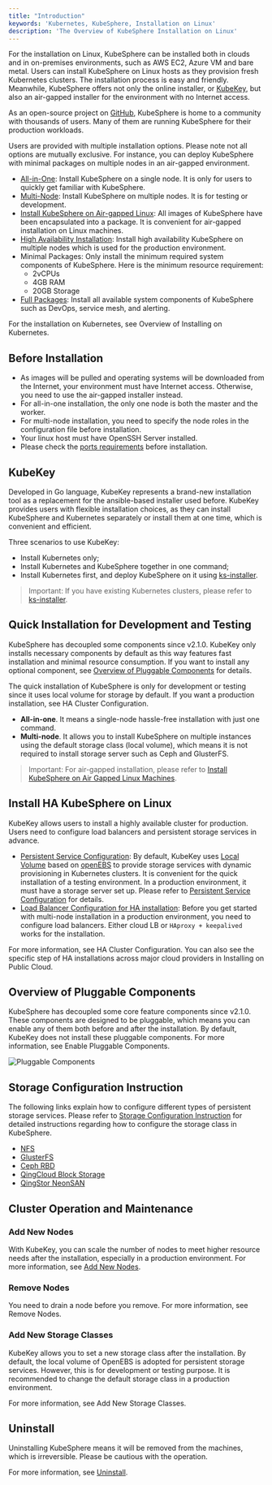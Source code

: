 ```yaml
---
title: "Introduction"
keywords: 'Kubernetes, KubeSphere, Installation on Linux'
description: 'The Overview of KubeSphere Installation on Linux'
---
```


For the installation on Linux, KubeSphere can be installed both in clouds and in on-premises environments, such as AWS EC2, Azure VM and bare metal. Users can install KubeSphere on Linux hosts as they provision fresh Kubernetes clusters. The installation process is easy and friendly. Meanwhile, KubeSphere offers not only the online installer, or [KubeKey](https://github.com/kubesphere/kubekey), but also an air-gapped installer for the environment with no Internet access.

As an open-source project on [GitHub](https://github.com/kubesphere), KubeSphere is home to a community with thousands of users. Many of them are running KubeSphere for their production workloads.

Users are provided with multiple installation options. Please note not all options are mutually exclusive. For instance, you can deploy KubeSphere with minimal packages on multiple nodes in an air-gapped environment.

- [All-in-One](../all-in-one): Install KubeSphere on a single node. It is only for users to quickly get familiar with KubeSphere.
- [Multi-Node](../multi-node): Install KubeSphere on multiple nodes. It is for testing or development.
- [Install KubeSphere on Air-gapped Linux](../install-ks-on-linux-airgapped): All images of KubeSphere have been encapsulated into a package. It is convenient for air-gapped installation on Linux machines.
- [High Availability Installation](../master-ha): Install high availability KubeSphere on multiple nodes which is used for the production environment.
- Minimal Packages: Only install the minimum required system components of KubeSphere. Here is the minimum resource requirement:
  - 2vCPUs
  - 4GB RAM
  - 20GB Storage
- [Full Packages](../complete-installation): Install all available system components of KubeSphere such as DevOps, service mesh, and alerting.

For the installation on Kubernetes, see Overview of Installing on Kubernetes.

## Before Installation

- As images will be pulled and operating systems will be downloaded from the Internet, your environment must have Internet access. Otherwise, you need to use the air-gapped installer instead.
- For all-in-one installation, the only one node is both the master and the worker.
- For multi-node installation, you need to specify the node roles in the configuration file before installation.
- Your linux host must have OpenSSH Server installed.
- Please check the [ports requirements](../port-firewall) before installation.

## KubeKey

Developed in Go language, KubeKey represents a brand-new installation tool as a replacement for the ansible-based installer used before. KubeKey provides users with flexible installation choices, as they can install KubeSphere and Kubernetes separately or install them at one time, which is convenient and efficient.

Three scenarios to use KubeKey:

- Install Kubernetes only;
- Install Kubernetes and KubeSphere together in one command;
- Install Kubernetes first, and deploy KubeSphere on it using [ks-installer](https://github.com/kubesphere/ks-installer).

> Important: If you have existing Kubernetes clusters, please refer to [ks-installer](https://github.com/kubesphere/ks-installer).

## Quick Installation for Development and Testing

KubeSphere has decoupled some components since v2.1.0. KubeKey only installs necessary components by default as this way features fast installation and minimal resource consumption. If you want to install any optional component, see [Overview of Pluggable Components](../intro#pluggable-components-overview) for details.

The quick installation of KubeSphere is only for development or testing since it uses local volume for storage by default. If you want a production installation, see HA Cluster Configuration.

- **All-in-one**. It means a single-node hassle-free installation with just one command.
- **Multi-node**. It allows you to install KubeSphere on multiple instances using the default storage class (local volume), which means it is not required to install storage server such as Ceph and GlusterFS.

> Important: For air-gapped installation, please refer to [Install KubeSphere on Air Gapped Linux Machines](../install-ks-on-linux-airgapped).

## Install HA KubeSphere on Linux

KubeKey allows users to install a highly available cluster for production. Users need to configure load balancers and persistent storage services in advance.

- [Persistent Service Configuration](../storage-configuration): By default, KubeKey uses [Local Volume](https://kubernetes.io/docs/concepts/storage/volumes/#local) based on [openEBS](https://openebs.io/) to provide storage services with dynamic provisioning in Kubernetes clusters. It is convenient for the quick installation of a testing environment. In a production environment, it must have a storage server set up. Please refer to [Persistent Service Configuration](../storage-configuration) for details.
- [Load Balancer Configuration for HA installation](../master-ha): Before you get started with multi-node installation in a production environment, you need to configure load balancers. Either cloud LB or `HAproxy + keepalived` works for the installation.

For more information, see HA Cluster Configuration. You can also see the specific step of HA installations across major cloud providers in Installing on Public Cloud.

## Overview of Pluggable Components

KubeSphere has decoupled some core feature components since v2.1.0. These components are designed to be pluggable, which means you can enable any of them both before and after the installation. By default, KubeKey does not install these pluggable components. For more information, see Enable Pluggable Components.

![Pluggable Components](https://pek3b.qingstor.com/kubesphere-docs/png/20191207140846.png)

## Storage Configuration Instruction

The following links explain how to configure different types of persistent storage services. Please refer to [Storage Configuration Instruction](../storage-configuration) for detailed instructions regarding how to configure the storage class in KubeSphere.

- [NFS](https://kubernetes.io/docs/concepts/storage/volumes/#nfs)
- [GlusterFS](https://www.gluster.org/)
- [Ceph RBD](https://ceph.com/)
- [QingCloud Block Storage](https://docs.qingcloud.com/product/storage/volume/)
- [QingStor NeonSAN](https://docs.qingcloud.com/product/storage/volume/super_high_performance_shared_volume/)

## Cluster Operation and Maintenance

### Add New Nodes

With KubeKey, you can scale the number of nodes to meet higher resource needs after the installation, especially in a production environment. For more information, see [Add New Nodes](../add-nodes).

### Remove Nodes

You need to drain a node before you remove. For more information, see Remove Nodes.

### Add New Storage Classes

KubeKey allows you to set a new storage class after the installation. By default, the local volume of OpenEBS is adopted for persistent storage services. However, this is for development or testing purpose. It is recommended to change the default storage class in a production environment.

For more information, see Add New Storage Classes.

## Uninstall

Uninstalling KubeSphere means it will be removed from the machines, which is irreversible. Please be cautious with the operation.

For more information, see [Uninstall](../uninstall).